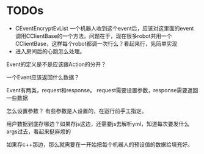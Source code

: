 # TODOs
- CEventEncryptEvList 一个机器人收到这个event后，应该对这里面的event 调用CClientBase的一个方法。问题在于，现在很多robot共用一个CClientBase，这样每个robot都调一次行么？看起来行，先简单实现
- 进入房间后的心跳怎么处理。

Event的定义是不是应该跟Action的分开？

一个Event应该返回什么数据？

Event有两类，request和response。
request需要设置参数，response需要返回一些数据

怎么设置参数？
有些参数是人设置的，在运行前手工指定。


用户数据到底存哪边？如果存js这边，还需要js去解析yml，知道每次要发什么args过去，看起来挺麻烦的

如果存c++那边，那么就需要在一开始把每个机器人的预设值的数据给填充好。